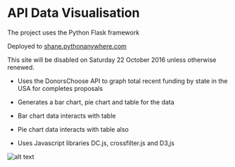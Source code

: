 # API Data Visualisation

The project uses the Python Flask framework

Deployed to [shane.pythonanywhere.com](http://shane.pythonanywhere.com)

This site will be disabled on Saturday 22 October 2016 unless otherwise renewed.

* Uses the DonorsChoose API to graph total recent funding by state in the USA for completes proposals

* Generates a bar chart, pie chart and table for the data

* Bar chart data interacts with table

* Pie chart data interacts with table also

* Uses Javascript libraries DC.js, crossfilter.js and D3,js

![alt text](https://cloud.githubusercontent.com/assets/17167992/16969823/b51b39d8-4e0f-11e6-9920-886a9c78c0a9.png)
